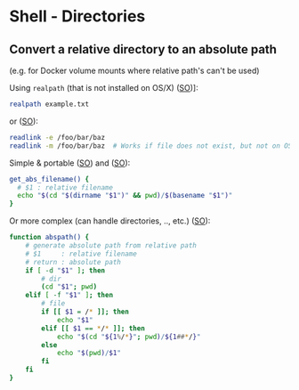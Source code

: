 # Shell - Directories

## Convert a relative directory to an absolute path

(e.g. for Docker volume mounts where relative path's can't be used)

Using `realpath` (that is not installed on OS/X) ([SO](https://stackoverflow.com/a/3915075/125246))]:

```bash
realpath example.txt
```

or ([SO](https://stackoverflow.com/a/3915776/125246)):

```bash
readlink -e /foo/bar/baz
readlink -m /foo/bar/baz  # Works if file does not exist, but not on OS/X
```

Simple & portable ([SO](https://stackoverflow.com/a/3915420/125246)) and ([SO](https://stackoverflow.com/a/21188136/125246)):

```bash
get_abs_filename() {
  # $1 : relative filename
  echo "$(cd "$(dirname "$1")" && pwd)/$(basename "$1")"
}
```

Or more complex (can handle directories, .., etc.) ([SO](https://stackoverflow.com/a/23002317/125246)):

```bash
function abspath() {
    # generate absolute path from relative path
    # $1     : relative filename
    # return : absolute path
    if [ -d "$1" ]; then
        # dir
        (cd "$1"; pwd)
    elif [ -f "$1" ]; then
        # file
        if [[ $1 = /* ]]; then
            echo "$1"
        elif [[ $1 == */* ]]; then
            echo "$(cd "${1%/*}"; pwd)/${1##*/}"
        else
            echo "$(pwd)/$1"
        fi
    fi
}
```
